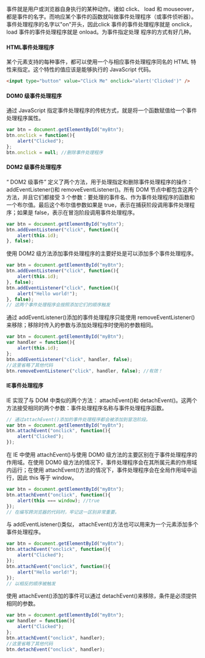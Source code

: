 事件就是用户或浏览器自身执行的某种动作。诸如 click、 load 和 mouseover，都是事件的名字。而响应某个事件的函数就叫做事件处理程序（或事件侦听器）。事件处理程序的名字以"on"开头，因此click 事件的事件处理程序就是 onclick， load 事件的事件处理程序就是 onload。为事件指定处理
程序的方式有好几种。

#### HTML事件处理程序
某个元素支持的每种事件，都可以使用一个与相应事件处理程序同名的 HTML 特性来指定。这个特性的值应该是能够执行的 JavaScript 代码。
```html
<input type="button" value="Click Me" onclick="alert('Clicked')" />
```

#### DOM0 级事件处理程序
通过 JavaScript 指定事件处理程序的传统方式，就是将一个函数赋值给一个事件处理程序属性。
```js
var btn = document.getElementById("myBtn");
btn.onclick = function(){
    alert("Clicked");
};
btn.onclick = null; //删除事件处理程序
```

#### DOM2 级事件处理程序
“ DOM2 级事件” 定义了两个方法，用于处理指定和删除事件处理程序的操作： addEventListener()和 removeEventListener()。所有 DOM 节点中都包含这两个方法，并且它们都接受 3 个参数：要处理的事件名、作为事件处理程序的函数和一个布尔值。最后这个布尔值参数如果是 true，表示在捕获阶段调用事件处理程序；如果是 false，表示在冒泡阶段调用事件处理程序。
```js
var btn = document.getElementById("myBtn");
btn.addEventListener("click", function(){
    alert(this.id);
}, false);
```
使用 DOM2 级方法添加事件处理程序的主要好处是可以添加多个事件处理程序。
```js
var btn = document.getElementById("myBtn");
btn.addEventListener("click", function(){
    alert(this.id);
}, false);
btn.addEventListener("click", function(){
    alert("Hello world!");
}, false);
// 这两个事件处理程序会按照添加它们的顺序触发
```
通过 addEventListener()添加的事件处理程序只能使用 removeEventListener()来移除；移除时传入的参数与添加处理程序时使用的参数相同。
```js
var btn = document.getElementById("myBtn");
var handler = function(){
    alert(this.id);
};
btn.addEventListener("click", handler, false);
//这里省略了其他代码
btn.removeEventListener("click", handler, false); //有效！
```

#### IE事件处理程序
IE 实现了与 DOM 中类似的两个方法： attachEvent()和 detachEvent()。这两个方法接受相同的两个参数：事件处理程序名称与事件处理程序函数。
```js
// 通过attachEvent()添加的事件处理程序都会被添加到冒泡阶段。
var btn = document.getElementById("myBtn");
btn.attachEvent("onclick", function(){
    alert("Clicked");
});
```
在 IE 中使用 attachEvent()与使用 DOM0 级方法的主要区别在于事件处理程序的作用域。在使用 DOM0 级方法的情况下，事件处理程序会在其所属元素的作用域内运行；在使用 attachEvent()方法的情况下，事件处理程序会在全局作用域中运行，因此 this 等于 window。
```js
var btn = document.getElementById("myBtn");
btn.attachEvent("onclick", function(){
    alert(this === window); //true
});
// 在编写跨浏览器的代码时，牢记这一区别非常重要。
```
与 addEventListener()类似， attachEvent()方法也可以用来为一个元素添加多个事件处理程序。
```js
var btn = document.getElementById("myBtn");
btn.attachEvent("onclick", function(){
    alert("Clicked");
});
btn.attachEvent("onclick", function(){
    alert("Hello world!");
});
// 以相反的顺序被触发
```
使用 attachEvent()添加的事件可以通过 detachEvent()来移除，条件是必须提供相同的参数。
```js
var btn = document.getElementById("myBtn");
var handler = function(){
    alert("Clicked");
};
btn.attachEvent("onclick", handler);
//这里省略了其他代码
btn.detachEvent("onclick", handler);
```